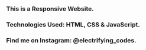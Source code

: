 ### This is a Responsive Website.

### Technologies Used: HTML, CSS & JavaScript.

### Find me on Instagram: @electrifying_codes.


